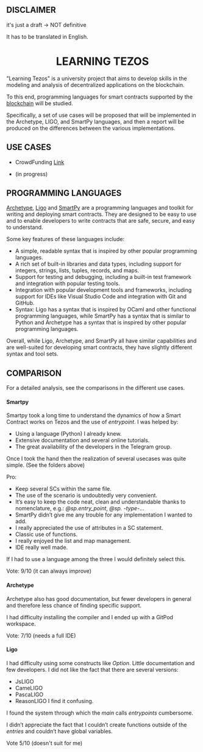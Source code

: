 
## DISCLAIMER

  

it's just a draft -> NOT definitive

  

It has to be translated in English.

  

# <center>LEARNING TEZOS<center>

"Learning Tezos" is a university project that aims to develop skills in the modeling and analysis of decentralized applications on the blockchain.

To this end, programming languages for smart contracts supported by the [blockchain](https://tezos.com/) will be studied.

Specifically, a set of use cases will be proposed that will be implemented in the Archetype, LIGO, and SmartPy languages, and then a report will be produced on the differences between the various implementations.
  

## USE CASES

* CrowdFunding [Link](https://github.com/TheMastro-11/LearningTezos/tree/contracts/CrowdFunding)

* (in progress)

  

## PROGRAMMING LANGUAGES

[Archetype](https://archetype-lang.org/), [Ligo](https://tezos.com/developers/ligo/) and [SmartPy](https://smartpy.io/) are a programming languages and toolkit for writing and deploying smart contracts. They are designed to be easy to use and to enable developers to write contracts that are safe, secure, and easy to understand.

Some key features of these languages include:
* A simple, readable syntax that is inspired by other popular programming languages.
* A rich set of built-in libraries and data types, including support for integers, strings, lists, tuples, records, and maps.
* Support for testing and debugging, including a built-in test framework and integration with popular testing tools.
* Integration with popular development tools and frameworks, including support for IDEs like Visual Studio Code and integration with Git and GitHub.
* Syntax: Ligo has a syntax that is inspired by OCaml and other functional programming languages, while SmartPy has a syntax that is similar to Python and Archetype has a syntax that is inspired by other popular programming languages.

Overall, while Ligo, Archetype, and SmartPy all have similar capabilities and are well-suited for developing smart contracts, they have slightly different syntax and tool sets.

## COMPARISON
For a detailed analysis, see the comparisons in the different use cases.

#### Smartpy 
Smartpy took a long time to understand the dynamics of how a Smart Contract works on Tezos and the use of *entrypoint*.
I was helped by:
* Using a language (Python) I already knew.
* Extensive documentation and several online tutorials.
* The great availability of the developers in the Telegram group.

Once I took the hand then the realization of several usecases was quite simple. (See the folders above)

Pro:
* Keep several SCs within the same file.
* The use of the scenario is undoubtedly very convenient.
* It’s easy to keep the code neat, clean and understandable thanks to nomenclature, e.g.: *@sp.entry_point*, *@sp. -type-*...
* SmartPy didn’t give me any trouble for any implementation I wanted to add.
* I really appreciated the use of attributes in a SC statement.
* Classic use of functions.
* I really enjoyed the list and map management.
* IDE really well made.

If I had to use a language among the three I would definitely select this.

Vote: 9/10 (it can always improve)

#### Archetype
Archetype also has good documentation, but fewer developers in general and therefore less chance of finding specific support.

I had difficulty installing the compiler and I ended up with a GitPod workspace.

Vote: 7/10 (needs a full IDE) 

#### Ligo
I had difficulty using some constructs like *Option*.
Little documentation and few developers.
I did not like the fact that there are several versions:
* JsLIGO
* CameLIGO
* PascaLIGO
* ReasonLIGO
I find it confusing.

I found the system through which the *main* calls *entrypoints* cumbersome.

I didn’t appreciate the fact that I couldn’t create functions outside of the *entries* and couldn’t have global variables.

Vote 5/10 (doesn't suit for me)

